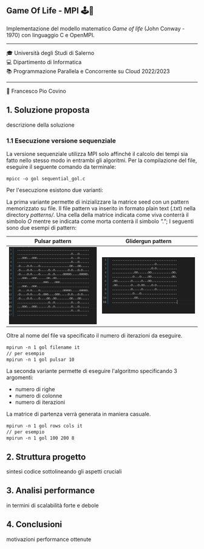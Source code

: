 ## Game Of Life - MPI  🕹️🧬
Implementazione del modello matematico *Game of life* (John Conway - 1970) con linguaggio C e OpenMPI.

----
🎓 Università degli Studi di Salerno  
💻 Dipartimento di Informatica  
📚 Programmazione Parallela e Concorrente su Cloud 2022/2023

----
👤 Francesco Pio Covino

## 1. Soluzione proposta
descrizione della soluzione

### 1.1 Esecuzione versione sequenziale
La versione sequenziale utilizza MPI solo affinché il calcolo dei tempi sia fatto nello stesso modo in entrambi gli algoritmi.
Per la compilazione del file, eseguire il seguente comando da terminale:  
```
mpicc -o gol sequential_gol.c
```  
Per l'esecuzione esistono due varianti:

La prima variante permette di inizializzare la matrice seed con un pattern memorizzato su file. Il file pattern va inserito in formato plain text (.txt) nella directory *patterns/*. Una cella della matrice indicata come viva conterrà il simbolo *O* mentre se indicata come morta conterrà il simbolo *"."*; I seguenti sono due esempi di pattern:

Pulsar pattern             |  Glidergun pattern
:-------------------------:|:-------------------------:
![pulsar](images/pulsar.png)  |  ![glidergun](images/glidergun.png) 

Oltre al nome del file va specificato il numero di iterazioni da eseguire.
```
mpirun -n 1 gol filename it
// per esempio
mpirun -n 1 gol pulsar 10
```  
La seconda variante permette di eseguire l'algoritmo specificando 3 argomenti:
- numero di righe
- numero di colonne
- numero di iterazioni  

La matrice di partenza verrà generata in maniera casuale.
```
mpirun -n 1 gol rows cols it
// per esempio
mpirun -n 1 gol 100 200 8
```  

## 2. Struttura progetto
sintesi codice sottolineando gli aspetti cruciali

## 3. Analisi performance
in termini di scalabilità forte e debole

## 4. Conclusioni
motivazioni performance ottenute
